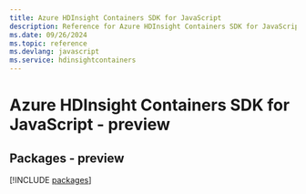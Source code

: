```yaml
---
title: Azure HDInsight Containers SDK for JavaScript
description: Reference for Azure HDInsight Containers SDK for JavaScript
ms.date: 09/26/2024
ms.topic: reference
ms.devlang: javascript
ms.service: hdinsightcontainers
---
```

# Azure HDInsight Containers SDK for JavaScript - preview
## Packages - preview
[!INCLUDE [packages](hdinsight-containers-index.md)]